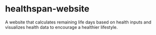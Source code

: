 # healthspan-website
A website that calculates remaining life days based on health inputs and visualizes health data to encourage a healthier lifestyle.
